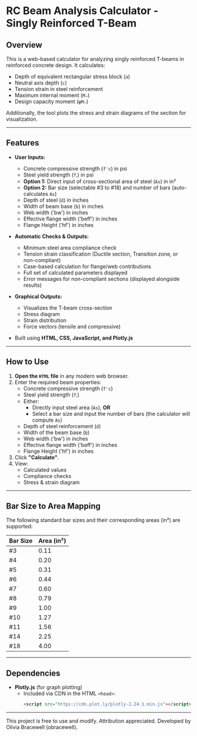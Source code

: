 # RC Beam Analysis Calculator - Singly Reinforced T-Beam

## Overview
This is a web-based calculator for analyzing singly reinforced T-beams in reinforced concrete design. It calculates:
- Depth of equivalent rectangular stress block (`a`)
- Neutral axis depth (`c`)
- Tension strain in steel reinforcement
- Maximum internal moment (`Mₙ`)
- Design capacity moment (`φMₙ`)

Additionally, the tool plots the stress and strain diagrams of the section for visualization.

---

## Features
- **User Inputs:**
  - Concrete compressive strength (`f'c`) in psi
  - Steel yield strength (`fᵧ`) in psi
  - **Option 1:** Direct input of cross-sectional area of steel (`As`) in in²
  - **Option 2:** Bar size (selectable #3 to #18) and number of bars (auto-calculates `As`)
  - Depth of steel (`d`) in inches
  - Width of beam base (`b`) in inches
  - Web width ('bw') in inches
  - Effective flange width ('beff') in inches
  - Flange Height ('hf') in inches

- **Automatic Checks & Outputs:**
  - Minimum steel area compliance check
  - Tension strain classification (Ductile section, Transition zone, or non-compliant)
  - Case-based calculation for flange/web contributions
  - Full set of calculated parameters displayed
  - Error messages for non-compliant sections (displayed alongside results)

- **Graphical Outputs:**
  - Visualizes the T-beam cross-section
  - Stress diagram
  - Strain distribution
  - Force vectors (tensile and compressive)
  
- Built using **HTML, CSS, JavaScript, and Plotly.js**

---

## How to Use
1. **Open the `HTML` file** in any modern web browser.
2. Enter the required beam properties:
   - Concrete compressive strength (`f'c`)
   - Steel yield strength (`fᵧ`)
   - Either:
     - Directly input steel area (`As`), **OR**
     - Select a bar size and input the number of bars (the calculator will compute `As`)
   - Depth of steel reinforcement (`d`)
   - Width of the beam base (`b`)
   - Web width ('bw') in inches
   - Effective flange width ('beff') in inches
   - Flange Height ('hf') in inches
3. Click **"Calculate"**.
4. View:
   - Calculated values
   - Compliance checks
   - Stress & strain diagram
   
---

## Bar Size to Area Mapping
The following standard bar sizes and their corresponding areas (in²) are supported:

| Bar Size | Area (in²) |
|---------|---------|
| #3      | 0.11    |
| #4      | 0.20    |
| #5      | 0.31    |
| #6      | 0.44    |
| #7      | 0.60    |
| #8      | 0.79    |
| #9      | 1.00    |
| #10     | 1.27    |
| #11     | 1.56    |
| #14     | 2.25    |
| #18     | 4.00    |

---

## Dependencies
- **Plotly.js** (for graph plotting)
  - Included via CDN in the HTML `<head>`:
    ```html
    <script src="https://cdn.plot.ly/plotly-2.24.1.min.js"></script>
    ```

---

This project is free to use and modify. Attribution appreciated.
Developed by Olivia Bracewell (obracewell).
